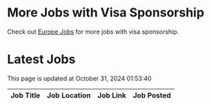 # More Jobs with Visa Sponsorship

Check out [Europe Jobs](https://github.com/sureshparimi/europejobs#latest-jobs) for more jobs with visa sponsorship.

# Latest Jobs

This page is updated at October 31, 2024 01:53:40

| Job Title | Job Location | Job Link | Job Posted |
| --- | --- | --- | --- |
